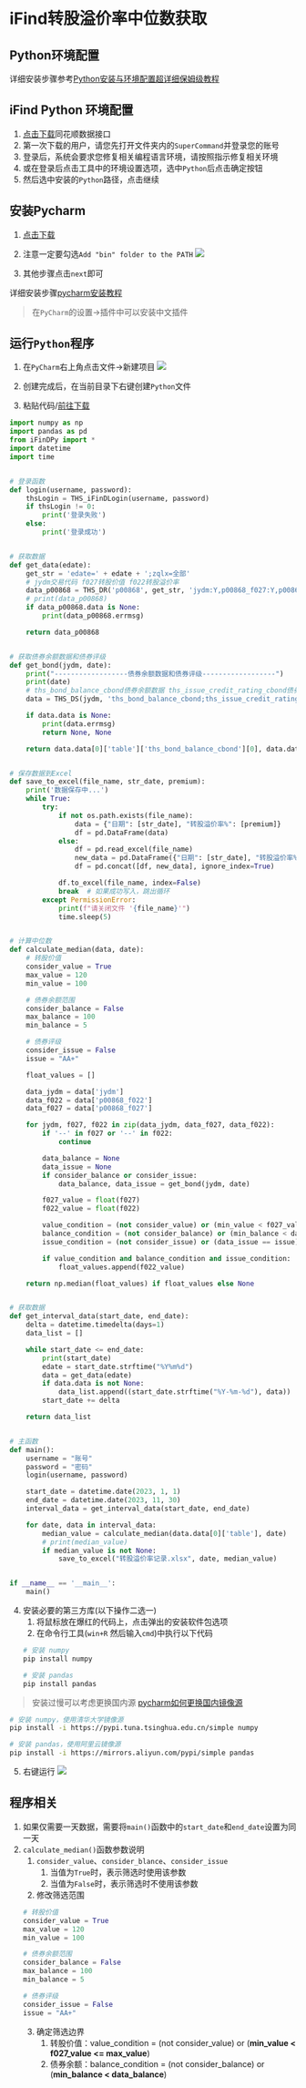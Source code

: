 
# iFind转股溢价率中位数获取

## Python环境配置

详细安装步骤参考[Python安装与环境配置超详细保姆级教程](https://blog.csdn.net/m0_57081622/article/details/127180996)

## iFind Python 环境配置

1. [点击下载](http://ft.10jqka.com.cn/index.php?c=index&a=download)同花顺数据接口
2. 第一次下载的用户，请您先打开文件夹内的`SuperCommand`并登录您的账号
3. 登录后，系统会要求您修复相关编程语言环境，请按照指示修复相关环境
4. 或在登录后点击工具中的环境设置选项，选中`Python`后点击确定按钮
5. 然后选中安装的`Python`路径，点击继续

## 安装Pycharm

1. [点击下载](https://www.jetbrains.com/pycharm/download/download-thanks.html?platform=windows&code=PCC)
2. 注意一定要勾选`Add "bin" folder to the PATH`
![](pic/1.png)

3. 其他步骤点击`next`即可

详细安装步骤[pycharm安装教程](https://blog.csdn.net/qq_44809707/article/details/122501118)

> 在`PyCharm`的设置->插件中可以安装中文插件

## 运行`Python`程序

1. 在`PyCharm`右上角点击文件->新建项目
![](pic/2.png)

2. 创建完成后，在当前目录下右键创建`Python`文件
3. 粘贴代码/[前往下载](https://github.com/ZhouBinxin/iFind/blob/master/iFind3.0.py)
```python
import numpy as np
import pandas as pd
from iFinDPy import *
import datetime
import time


# 登录函数
def login(username, password):
    thsLogin = THS_iFinDLogin(username, password)
    if thsLogin != 0:
        print('登录失败')
    else:
        print('登录成功')


# 获取数据
def get_data(edate):
    get_str = 'edate=' + edate + ';zqlx=全部'
    # jydm交易代码 f027转股价值 f022转股溢价率
    data_p00868 = THS_DR('p00868', get_str, 'jydm:Y,p00868_f027:Y,p00868_f022:Y', 'format:list')
    # print(data_p00868)
    if data_p00868.data is None:
        print(data_p00868.errmsg)

    return data_p00868


# 获取债券余额数据和债券评级
def get_bond(jydm, date):
    print("------------------债券余额数据和债券评级------------------")
    print(date)
    # ths_bond_balance_cbond债券余额数据 ths_issue_credit_rating_cbond债券评级
    data = THS_DS(jydm, 'ths_bond_balance_cbond;ths_issue_credit_rating_cbond', ';', '', date, date, 'format:list')

    if data.data is None:
        print(data.errmsg)
        return None, None

    return data.data[0]['table']['ths_bond_balance_cbond'][0], data.data[0]['table']['ths_issue_credit_rating_cbond']


# 保存数据到Excel
def save_to_excel(file_name, str_date, premium):
    print('数据保存中...')
    while True:
        try:
            if not os.path.exists(file_name):
                data = {"日期": [str_date], "转股溢价率%": [premium]}
                df = pd.DataFrame(data)
            else:
                df = pd.read_excel(file_name)
                new_data = pd.DataFrame({"日期": [str_date], "转股溢价率%": [premium]})
                df = pd.concat([df, new_data], ignore_index=True)

            df.to_excel(file_name, index=False)
            break  # 如果成功写入，跳出循环
        except PermissionError:
            print(f"请关闭文件 '{file_name}'")
            time.sleep(5)


# 计算中位数
def calculate_median(data, date):
    # 转股价值
    consider_value = True
    max_value = 120
    min_value = 100

    # 债券余额范围
    consider_balance = False
    max_balance = 100
    min_balance = 5

    # 债券评级
    consider_issue = False
    issue = "AA+"

    float_values = []

    data_jydm = data['jydm']
    data_f022 = data['p00868_f022']
    data_f027 = data['p00868_f027']

    for jydm, f027, f022 in zip(data_jydm, data_f027, data_f022):
        if '--' in f027 or '--' in f022:
            continue

        data_balance = None
        data_issue = None
        if consider_balance or consider_issue:
            data_balance, data_issue = get_bond(jydm, date)

        f027_value = float(f027)
        f022_value = float(f022)

        value_condition = (not consider_value) or (min_value < f027_value <= max_value)
        balance_condition = (not consider_balance) or (min_balance < data_balance)
        issue_condition = (not consider_issue) or (data_issue == issue)

        if value_condition and balance_condition and issue_condition:
            float_values.append(f022_value)

    return np.median(float_values) if float_values else None


# 获取数据
def get_interval_data(start_date, end_date):
    delta = datetime.timedelta(days=1)
    data_list = []

    while start_date <= end_date:
        print(start_date)
        edate = start_date.strftime("%Y%m%d")
        data = get_data(edate)
        if data.data is not None:
            data_list.append((start_date.strftime("%Y-%m-%d"), data))
        start_date += delta

    return data_list


# 主函数
def main():
    username = "账号"
    password = "密码"
    login(username, password)

    start_date = datetime.date(2023, 1, 1)
    end_date = datetime.date(2023, 11, 30)
    interval_data = get_interval_data(start_date, end_date)

    for date, data in interval_data:
        median_value = calculate_median(data.data[0]['table'], date)
        # print(median_value)
        if median_value is not None:
            save_to_excel("转股溢价率记录.xlsx", date, median_value)


if __name__ == '__main__':
    main()

```

4. 安装必要的第三方库(以下操作二选一)
	1. 将鼠标放在爆红的代码上，点击弹出的安装软件包选项
	2. 在命令行工具(`win+R` 然后输入`cmd`)中执行以下代码
	```bash
	# 安装 numpy
	pip install numpy

	# 安装 pandas
	pip install pandas
	```

> 安装过慢可以考虑更换国内源 [pycharm如何更换国内镜像源](https://blog.csdn.net/Zenglih/article/details/106975435)

```bash
# 安装 numpy，使用清华大学镜像源
pip install -i https://pypi.tuna.tsinghua.edu.cn/simple numpy

# 安装 pandas，使用阿里云镜像源
pip install -i https://mirrors.aliyun.com/pypi/simple pandas
```

5. 右键运行
![](pic/3.png)
## 程序相关

1. 如果仅需要一天数据，需要将`main()`函数中的`start_date`和`end_date`设置为同一天
2. `calculate_median()`函数参数说明
	1. `consider_value`、`consider_blance`、`consider_issue`
		1. 当值为`True`时，表示筛选时使用该参数
		2. 当值为`False`时，表示筛选时不使用该参数
	2. 修改筛选范围  
	```python  
	# 转股价值
    consider_value = True
    max_value = 120
    min_value = 100

    # 债券余额范围
    consider_balance = False
    max_balance = 100
    min_balance = 5

    # 债券评级
    consider_issue = False
    issue = "AA+"
	```
	3. 确定筛选边界
		1. 转股价值：value_condition = (not consider_value) or (**min_value < f027_value <= max_value**)
		2. 债券余额：balance_condition = (not consider_balance) or (**min_balance < data_balance**)